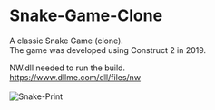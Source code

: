 # Snake-Game-Clone
A classic Snake Game (clone).<br>
The game was developed using Construct 2 in 2019.<br>

NW.dll needed to run the build.<br>
https://www.dllme.com/dll/files/nw
<br><br>
![Snake-Print](https://github.com/Pixelikas/Snake-Game-Clone/assets/67108278/8540c722-2810-4483-934b-67bd9fdfcf59)
